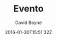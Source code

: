 ---
title: "Evento"
github: https://github.com/boyney123/evento
demo: http://evento.davidboyne.co.uk/
author: David Boyne
draft: true
ssg:
  - Jekyll
cms:
  - No Cms
date: 2016-01-30T15:51:32Z
github_branch: master
---